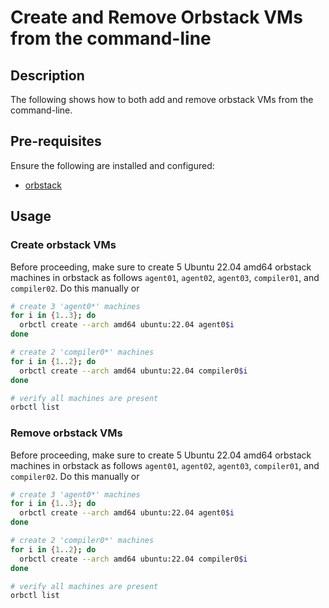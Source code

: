 # Create and Remove Orbstack VMs from the command-line

## Description

The following shows how to both add and remove orbstack VMs from the command-line.

## Pre-requisites

Ensure the following are installed and configured:

* [orbstack](https://docs.orbstack.dev)

## Usage

### Create orbstack VMs

Before proceeding, make sure to create 5 Ubuntu 22.04 amd64 orbstack machines in orbstack as follows `agent01`, `agent02`, `agent03`, `compiler01`, and `compiler02`.  Do this manually or 


```bash
# create 3 'agent0*' machines
for i in {1..3}; do
  orbctl create --arch amd64 ubuntu:22.04 agent0$i
done

# create 2 'compiler0*' machines
for i in {1..2}; do
  orbctl create --arch amd64 ubuntu:22.04 compiler0$i
done

# verify all machines are present
orbctl list
```

### Remove orbstack VMs

Before proceeding, make sure to create 5 Ubuntu 22.04 amd64 orbstack machines in orbstack as follows `agent01`, `agent02`, `agent03`, `compiler01`, and `compiler02`.  Do this manually or 


```bash
# create 3 'agent0*' machines
for i in {1..3}; do
  orbctl create --arch amd64 ubuntu:22.04 agent0$i
done

# create 2 'compiler0*' machines
for i in {1..2}; do
  orbctl create --arch amd64 ubuntu:22.04 compiler0$i
done

# verify all machines are present
orbctl list
```
